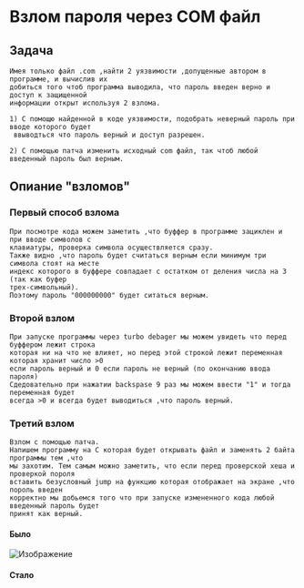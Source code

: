 #                                              Взлом пароля через COM файл

## Задача
    Имея только файл .com ,найти 2 уязвимости ,допущенные автором в программе, и вычислив их
    добиться того чтоб программа выводила, что пароль введен верно и доступ к защищенной
    информации открыт используя 2 взлома.

    1) С помощю найденной в коде уязвимости, подобрать неверный пароль при вводе которого будет
     ввыводться что пароль верный и доступ разрешен.

    2) С помощью патча изменить исходный com файл, так чтоб любой введенный пароль был верным.

## Опиание "взломов"
### Первый способ взлома
    При посмотре кода можем заметить ,что буффер в программе зациклен и при вводе символов с
    клавиатуры, проверка символа осуществляется сразу.
    Также видно ,что пароль будет считаться верным если минимум три символа стоят на месте
    индекс которого в буффере совпадает с остатком от деления числа на 3 (так как буфер
    трех-символьный).
    Поэтому пароль "000000000" будет ситаться верным.

### Второй взлом
    При запуске программы через turbo debager мы можем увидеть что перед буффером лежит строка
    которая ни на что не влияет, но перед этой строкой лежит переменная которая хранит число >0
    если пароль верный и 0 если пароль не верный (по окончанию ввода пароля)
    Сдедовательно при нажатии backspase 9 раз мы можем ввести "1" и тогда переменная будет
    всегда >0 и всегда будет выводиться ,что пароль верный.

### Третий взлом
    Взлом с помощью патча.
    Напишем программу на С которая будет открывать файл и заменять 2 байта программы тем ,что
    мы захотим. Тем самым можно заметить, что если перед проверской хеша и проверкой пороля
    вставить безусловный jump на функцию которая отображает на экране ,что пороль введен
    корректно мы добьемся того что при запуске измененного кода любой введенный пароль будет
    принят как верный.
#### Было
![Изображение][1]


[1]: /Users/dima/Downloads/IMG_6941.JPG "Было"
#### Стало
